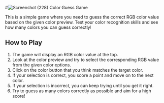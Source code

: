 #![Screenshot (228)](https://github.com/prachisingh1008/GameZone/assets/89354933/2b526858-5959-47e8-b974-5a51142423d5)
Color Guess Game

This is a simple game where you need to guess the correct RGB color value based on the given color preview. Test your color recognition skills and see how many colors you can guess correctly!

## How to Play

1. The game will display an RGB color value at the top.
2. Look at the color preview and try to select the corresponding RGB value from the given color options.
3. Click on the color button that you think matches the target color.
4. If your selection is correct, you score a point and move on to the next color.
5. If your selection is incorrect, you can keep trying until you get it right.
6. Try to guess as many colors correctly as possible and aim for a high score!
